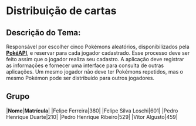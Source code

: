 #  Distribuição de cartas

## Descrição do Tema:
Responsável por escolher cinco Pokémons aleatórios, disponibilizados pela [**PokéAPI**](https://pokeapi.co), e reservar para cada jogador cadastrado. Esse processo deve ser feito assim que o jogador realiza seu cadastro. A aplicação deve registrar as informações e fornecer uma interface para consulta de outras aplicações. Um mesmo jogador não deve ter Pokémons repetidos, mas o mesmo Pokémon pode ser distribuído para outros jogadores.

## Grupo
|**Nome**|**Matrícula**|
|Felipe Ferreira|380|
|Felipe Silva Loschi|601|
|Pedro Henrique Duarte|210|
|Pedro Henrique Ribeiro|529|
|Vitor Algusto|459|
